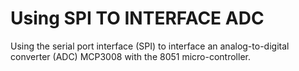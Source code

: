 # Using SPI TO INTERFACE ADC
Using the serial port interface (SPI) to interface an analog-to-digital converter (ADC) MCP3008 with the 8051 micro-controller.
